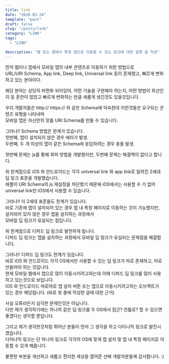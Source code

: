 ```yaml
---
title: link
date: "2020-03-24"
template: "post"
draft: false
slug: "/posts/link"
category: "LINK"
tags:
  - "LINK"

description: "웹 또는 앱에서 특정 앱으로 이동할 수 있는 링크에 대한 설명 글 작성"
---
```


먼저 웹이나 앱에서 모바일 앱의 내부 콘텐츠로 이동하기 위한 방법으로  
URL/URI Schema, App link, Deep link, Universal link 등이 존재했고, 빠르게 변화하고 있는 분야이다.

해당 분야는 상당히 파편화 되어있어, 어떤 기술을 구현해야 하는지, 어떤 방법이 최선인지 등 혼란이 많았고 빠르게 변화하는 만큼 새롭게 생긴것도 있을것입니다.

우리 개발자들은 http:// https:// 와 같은 Schema에 익숙한대 이런것들은 요구되는 콘텐츠 유형을 나타내며  
모바일 앱은 자신만의 맞춤 URI Schema를 만들 수 있습니다.

그러나!! Schema 방법은 한계가 있습니다.  
첫번째, 앱이 설치되지 않은 경우 에러가 발생.  
두번째, 두 개 이상의 앱이 같은 Schema에 응답하려는 경우 충돌 발생.

첫번째 문제는 js를 통해 회피 방법을 개발했지만, 두번째 문제는 해결책이 없다고 합니다.

위 한계점으로 iOS 와 안드로이드는 각각 universal link 와 app link로 알려진 2세대 딥 링크 표준을 개발했습니다.  
애플이 URI Schema의 js 재설정을 차단했기 때문에 iOS에서는 사용할 수 가 없어 universal link만 iOS에서 사용할 수 있습니다.

그러나!! 이 2세대 표준들도 한계가 있습니다.  
바로 기존에 앱이 설치되어 있는 경우 앱 내 특정 페이지로 이동하는 것이 가능했지만, 설치되어 있지 않은 경우 앱을 설치하는 과정에서  
모바일 딥 링크가 유실되는 점입니다.

위 한계점으로 디퍼드 딥 링크로 발전하게 됩니다.  
디퍼드 딥 링크는 앱을 설치하는 과정에서 모바일 딥 링크가 유실되는 문제점을 해결합니다.

그러나!! 디퍼드 딥 링크도 한계가 있습니다.  
바로 iOS 와 안드로이드 각각 OS에서만 사용할 수 있는 딥 링크가 따로 존재하고, 따로 만들어야 하는 것입니다.  
현재 모바일 웹에서 앱으로 많이 이동시키려고하는데 이때 디퍼드 딥 링크를 많이 사용하고 있는것으로 보입니다.  
iOS 와 안드로이드 따로따로 앱 설치 버튼 또는 앱으로 이동시키려고하는 오브젝트가 있는 경우 해당됩니다. (바로 윗 줄에 작성한 글에 대한 근거)

사실 오류라든지 심각한 문제인것은 아닙니다.  
다만 제가 생각하기에는 하나의 같은 딥 링크를 두 OS에서 접근? 컨틀로? 할 수 있으면 좋겠다는 생각할 뿐입니다.

그리고 제가 생각한것처럼 뛰어난 분들이 먼저 그 생각을 하고 다이나믹 링크로 발전시켰습니다.  
다이나믹 링크는 단 하나의 링크로 각각의 OS에 맞게 앱 설치 및 앱 내 특정 페이지로 이동할 수 있게 해줍니다.

불편한 부분을 개선하고 새롭고 편리한 세상을 열어준 선배 개발자분들께 감사합니다. :)
